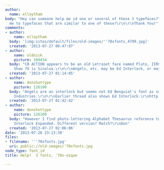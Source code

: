 ```yaml
---
author:
  name: ellaytham
body: "Hey can someone help me id one or several of these 3 typefaces?\r\nOr lead
  me to typefaces that are similar to one of these?\r\n\r\nThank You!"
comments:
- author:
    name: ellaytham
  body: '[img:sites/default/files/old-images/''70sfonts_4799.jpg]'
  created: '2013-07-27 00:47:07'
- author:
    name: oldnick
    picture: 109434
  body: "CB ACTION appears to be an old Letraset face named Pluto, IIRC.\r\n\r\nSuper
    Show 79 is Sinaloa.\r\n\r\nAngels, etc. may be Ed Interlock, or may not be..."
  created: '2013-07-27 01:14:05'
- author:
    name: donshottype
    picture: 126100
  body: "Angels are an interlock but seems not Ed Benguiat's font as sold by House
    Industries.\r\n\r\nEarlier thread also shows Ed Interlock.\r\nhttp://typophile.com/node/63093\r\nDon"
  created: '2013-07-27 01:42:42'
- author:
    name: donshottype
    picture: 126100
  body: "However I find photo-lettering Alphabet Thesaurus reference to Benguiat New
    Interlock Expanded. Different version? Match?\r\nDon"
  created: '2013-07-27 02:06:06'
date: '2013-07-26 23:13:38'
files:
- filename: '''70sfonts.jpg'
  uri: public://old-images/'70sfonts.jpg
node_type: font_id
title: Help!  3 fonts, '70s-esque

---
```

